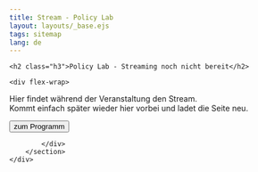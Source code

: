 ```yaml
---
title: Stream - Policy Lab
layout: layouts/_base.ejs
tags: sitemap
lang: de
---
```



<section class="max-w-6xl">

	<h2 class="h3">Policy Lab - Streaming noch nicht bereit</h2>

	<div flex-wrap>

Hier findet während der Veranstaltung den Stream.<br>
Kommt einfach später wieder hier vorbei und ladet die Seite neu.
	

<a href="/posts/policy-lab-2025-digitale-souveraenitaet-fuer-eine-wehrhafte-demokratie/">
<button class="btn-dark">zum Programm</button>
</a>


			</div>
		</section>
	</div>
